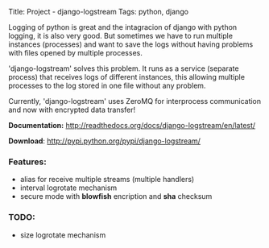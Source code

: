 Title: Project - django-logstream
Tags: python, django

Logging of python is great and the intagracion of django with python logging, it is also very good. But sometimes we have to run multiple instances (processes) and want to save the logs without having problems with files opened by multiple processes.

'django-logstream' solves this problem. It runs as a service (separate process) that receives logs of different instances, this allowing multiple processes to the log stored in one file without any problem.

Currently, 'django-logstream' uses ZeroMQ for interprocess communication and now with encrypted data transfer!

**Documentation:** <http://readthedocs.org/docs/django-logstream/en/latest/>

**Download**: <http://pypi.python.org/pypi/django-logstream/>


### Features: ###

* alias for receive multiple streams (multiple handlers)
* interval logrotate mechanism
* secure mode with **blowfish** encription and **sha** checksum

### TODO: ###

* size logrotate mechanism
